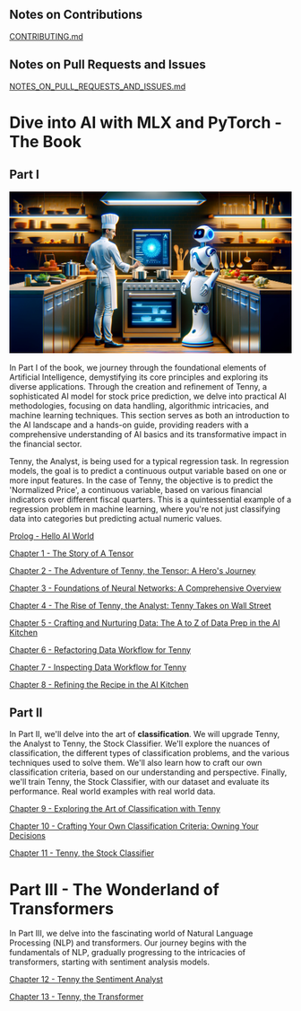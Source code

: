 Notes on Contributions
----------------------
[CONTRIBUTING.md](../CONTRIBUTING.md)

Notes on Pull Requests and Issues
---------------------------------
[NOTES_ON_PULL_REQUESTS_AND_ISSUES.md](../NOTES_ON_PULL_REQUESTS_AND_ISSUES.md)

# Dive into AI with MLX and PyTorch - The Book

## Part I

![ai-kitchen.png](images%2Fai-kitchen.png)

In Part I of the book, we journey through the foundational elements of Artificial Intelligence, demystifying its core principles and exploring its diverse applications. Through the creation and refinement of Tenny, a sophisticated AI model for stock price prediction, we delve into practical AI methodologies, focusing on data handling, algorithmic intricacies, and machine learning techniques. This section serves as both an introduction to the AI landscape and a hands-on guide, providing readers with a comprehensive understanding of AI basics and its transformative impact in the financial sector.

Tenny, the Analyst, is being used for a typical regression task. In regression models, the goal is to predict a continuous output variable based on one or more input features. In the case of Tenny, the objective is to predict the 'Normalized Price', a continuous variable, based on various financial indicators over different fiscal quarters. This is a quintessential example of a regression problem in machine learning, where you're not just classifying data into categories but predicting actual numeric values.

[Prolog - Hello AI World](000-hello-ai-world/README.md)

[Chapter 1 - The Story of A Tensor](001-story-of-a-tensor/README.md)

[Chapter 2 - The Adventure of Tenny, the Tensor: A Hero's Journey](002-adventure-of-tenny-the-tensor)

[Chapter 3 - Foundations of Neural Networks: A Comprehensive Overview](003-foundations-of-neural-networks%2FREADME.md)

[Chapter 4 - The Rise of Tenny, the Analyst: Tenny Takes on Wall Street](004-neural-networks-in-action-tenny-the-analyst%2FREADME.md)

[Chapter 5 - Crafting and Nurturing Data: The A to Z of Data Prep in the AI Kitchen](005-a-to-z-of-data-prep-in-the-ai-kitchen%2FREADME.md)

[Chapter 6 - Refactoring Data Workflow for Tenny](006-refactoring-data-workflow%2FREADME.md)

[Chapter 7 - Inspecting Data Workflow for Tenny](007-inspecting-data-workflow-for-tenny%2FREADME.md)

[Chapter 8 - Refining the Recipe in the AI Kitchen](008-refining-the-recipe-in-the-ai-kitchen/README.md)

## Part II

In Part II, we'll delve into the art of **classification**. We will upgrade Tenny, the Analyst to Tenny, the Stock Classifier. We'll explore the nuances of classification, the different types of classification problems, and the various techniques used to solve them. We'll also learn how to craft our own classification criteria, based on our understanding and perspective. Finally, we'll train Tenny, the Stock Classifier, with our dataset and evaluate its performance. Real world examples with real world data.

[Chapter 9 - Exploring the Art of Classification with Tenny](009-exploring-the-art-of-classfication%2FREADME.md)

[Chapter 10 - Crafting Your Own Classification Criteria: Owning Your Decisions](010-crafting-your-own-classification-criteria%2FREADME.md)

[Chapter 11 - Tenny, the Stock Classifier](011-tenny-the-stock-classifier%2FREADME.md)

# Part III - The Wonderland of Transformers

In Part III, we delve into the fascinating world of Natural Language Processing (NLP) and transformers. Our journey begins with the fundamentals of NLP, gradually progressing to the intricacies of transformers, starting with sentiment analysis models.

[Chapter 12 - Tenny the Sentiment Analyst](012-tenny-the-sentiment-analyst%2FREADME.md)

[Chapter 13 - Tenny, the Transformer](013-tenny-the-transformer%2FREADME.md)